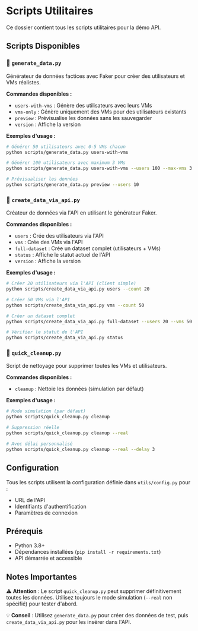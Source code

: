 # Scripts Utilitaires

Ce dossier contient tous les scripts utilitaires pour la démo API.

## Scripts Disponibles

### 🎲 `generate_data.py`
Générateur de données factices avec Faker pour créer des utilisateurs et VMs réalistes.

**Commandes disponibles :**
- `users-with-vms` : Génère des utilisateurs avec leurs VMs
- `vms-only` : Génère uniquement des VMs pour des utilisateurs existants  
- `preview` : Prévisualise les données sans les sauvegarder
- `version` : Affiche la version

**Exemples d'usage :**
```bash
# Générer 50 utilisateurs avec 0-5 VMs chacun
python scripts/generate_data.py users-with-vms

# Générer 100 utilisateurs avec maximum 3 VMs
python scripts/generate_data.py users-with-vms --users 100 --max-vms 3

# Prévisualiser les données
python scripts/generate_data.py preview --users 10
```

### 🚀 `create_data_via_api.py`
Créateur de données via l'API en utilisant le générateur Faker.

**Commandes disponibles :**
- `users` : Crée des utilisateurs via l'API
- `vms` : Crée des VMs via l'API
- `full-dataset` : Crée un dataset complet (utilisateurs + VMs)
- `status` : Affiche le statut actuel de l'API
- `version` : Affiche la version

**Exemples d'usage :**
```bash
# Créer 20 utilisateurs via l'API (client simple)
python scripts/create_data_via_api.py users --count 20

# Créer 50 VMs via l'API
python scripts/create_data_via_api.py vms --count 50

# Créer un dataset complet
python scripts/create_data_via_api.py full-dataset --users 20 --vms 50

# Vérifier le statut de l'API
python scripts/create_data_via_api.py status
```

### 🧹 `quick_cleanup.py`
Script de nettoyage pour supprimer toutes les VMs et utilisateurs.

**Commandes disponibles :**
- `cleanup` : Nettoie les données (simulation par défaut)

**Exemples d'usage :**
```bash
# Mode simulation (par défaut)
python scripts/quick_cleanup.py cleanup

# Suppression réelle
python scripts/quick_cleanup.py cleanup --real

# Avec délai personnalisé
python scripts/quick_cleanup.py cleanup --real --delay 3
```

## Configuration

Tous les scripts utilisent la configuration définie dans `utils/config.py` pour :
- URL de l'API
- Identifiants d'authentification
- Paramètres de connexion

## Prérequis

- Python 3.8+
- Dépendances installées (`pip install -r requirements.txt`)
- API démarrée et accessible

## Notes Importantes

⚠️ **Attention** : Le script `quick_cleanup.py` peut supprimer définitivement toutes les données. Utilisez toujours le mode simulation (`--real` non spécifié) pour tester d'abord.

💡 **Conseil** : Utilisez `generate_data.py` pour créer des données de test, puis `create_data_via_api.py` pour les insérer dans l'API.
